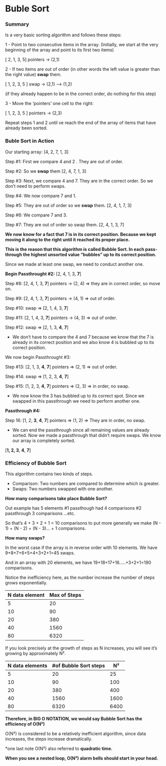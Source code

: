 # Buble Sort

### Summary

Is a very basic sorting algorithm and follows these steps:

1 - Point to two consecutive items in the array. (Initially, we start at the very beginning of the array and point to its first two items)

[ 2, 1, 3, 5]  pointers → (2,1)

2 - If two items are out of order (in other words the left value is greater than the right value) **swap** them.

[ 1, 2, 3, 5 ]  swap → (2,1) —> (1,2)

(if they already happen to be in the correct order, do nothing for this step)

3 - Move the ‘pointers’ one cell to the right:

[ 1, 2, 3, 5 ] pointers → (2,3) 

Repeat steps 1 and 2 until ve reach the end of the array of items that have already been sorted.

### Buble Sort in Action

Our starting array: [4, 2, 7, 1, 3]

Step #1: First we compare 4 and 2 . They are out of order.

Step #2: So we **swap** them [2, 4, 7, 1, 3]

Step #3: Next, we compare 4 and 7. They are in the correct order. So we don’t need to perform swaps.

Step #4: We now compare 7 and 1. 

Step #5: They are out of order so we **swap** them. [2, 4, 1, 7, 3]

Step #6: We compare 7 and 3.

Step #7: They are out of order so swap them. [2, 4, 1, 3, 7]

**We now know for a fact that 7 is in its correct position. Because we kept moving it along to the right until it reached its proper place.**

**This is the reason that this algorithm is called Bubble Sort. In each pass-through the highest unsorted value “bubbles” up to its correct position.**

Since we made at least one swap, we need to conduct another one.

**Begin Passthrought #2:** [2, 4, 1, 3, **7**]

Step #8: [2, 4, 1, 3, **7**] pointers → (2, 4) ⇒ they are in correct order, so move on.

Step #9: [2, 4, 1, 3, **7**] pointers → (4, 1) ⇒ out of order.

Step #10: swap ⇒ [2, 1, 4, 3, **7**]

Step #11: [2, 1, 4, 3, **7**] pointers → (4, 3) ⇒ out of order.

Step #12: swap ⇒ [2, 1, 3, **4**, **7**]

- We don’t have to compare the 4 and 7 because we know that the 7 is already in its correct position and we also know 4 is bubbled up to its correct position.

We now begin Passthrought #3:

Step #13: [2, 1, 3, **4**, **7**] pointers ⇒ (2, 1) ⇒ out of order.

Step #14: swap ⇒ [1, 2, 3, **4**, **7**]

Step #15: [1, 2, 3, **4**, **7**] pointers ⇒ (2, 3) ⇒ in order, no swap.

- We now know the 3 has bubbled up to its correct spot. Since we swapped in this passthrough we need to perform another one.

**Passthrough #4:**

Step 16: [1, 2, **3**, **4**, **7**] pointers ⇒ (1, 2) ⇒ They are in order, no swap.

- We can end the passthrough since all remaining values are already sorted. Now we made a passthrough that didn’t require swaps. We know our array is completely sorted.

[**1, 2, 3**, **4**, **7**]

### Efficiency of Bubble Sort

This algorithm contains two kinds of steps.

- Comparison: Two numbers are compared to determine which is greater.
- Swaps: Two numbers swapped with one another.

**How many comparisons take place Bubble Sort?**

Out example has 5 elements #1 passthough had 4 comparisons #2 passthrough 3 comparisons ...etc. 

So that’s 4 + 3 + 2 + 1 = 10 comparisons to put more generally we make (N - 1) + (N - 2) + (N - 3)... + 1 comparisons.

**How many swaps?**

In the worst case if the array is in reverse order with 10 elements. We have  9+8+7+6+5+4+3+2+1=45 swaps.

And in an array with 20 elements, we have 19+18+17+16.....+3+2+1=190 comparisons.

Notice the inefficiency here, as the number increase the number of steps grows exponentially.

| N data element | Max of Steps |
| --- | --- |
| 5 | 20 |
| 10 | 90 |
| 20 | 380 |
| 40 | 1560 |
| 80 | 6320 |

If you look precisely at the growth of steps as N increases, you will see it’s growing by approximately N².

| N data elements | #of Bubble Sort steps | N² |
| --- | --- | --- |
| 5 | 20 | 25 |
| 10 | 90 | 100 |
| 20 | 380 | 400 |
| 40 | 1560 | 1600 |
| 80 | 6320 | 6400 |

**Therefore, in BIG O NOTATION, we would say Bubble Sort has the efficiency of O(N²)**

O(N²) is considered to be a relatively inefficient algorithm, since data increases, the steps increase dramatically.

*one last note O(N²) also referred to **quadratic time.**

**When you see a nested loop, O(N²) alarm bells should start in your head.**
